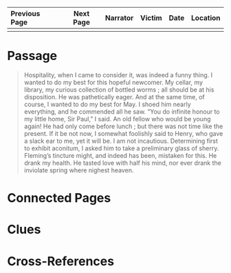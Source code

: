 | Previous Page | Next Page | Narrator | Victim | Date | Location |
|:--------------|:---------:|---------:|-------:|-----:|---------:|
|               |           |          |        |      |          |

# Passage
>Hospitality, when I came to consider it, was indeed a funny thing. I wanted to do my best for this hopeful newcomer. My cellar, my library, my curious collection of bottled worms ; all should be at his disposition. He was pathetically eager. And at the same time, of course, I wanted to do my best for May. I shoed him nearly everything, and he commended all he saw. “You do infinite honour to my little home, Sir Paul,” I said. An old fellow who would be young again! He had only come before lunch ; but there was not time like the present. If it be not now, I somewhat foolishly said to Henry, who gave a slack ear to me, yet it will be. I am not incautious. Determining first to exhibit aconitum, I asked him to take a preliminary glass of sherry. Fleming’s tincture might, and indeed has been, mistaken for this. He drank my health. He tasted love with half his mind, nor ever drank the inviolate spring where nighest heaven. 
# Connected Pages
# Clues
# Cross-References
